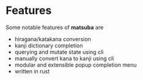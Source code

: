 # Features

Some notable features of **matsuba** are
- hiragana/katakana conversion
- kanji dictionary completion
- querying and mutate state using cli
- manually convert kana to kanji using cli
- modular and extensible popup completion menu
- written in rust
